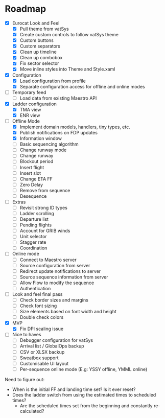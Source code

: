 # Roadmap

- [X] Eurocat Look and Feel
    - [X] Pull theme from vatSys
    - [X] Create custom controls to follow vatSys theme
    - [X] Custom buttons
    - [X] Custom separators
    - [X] Clean up timeline
    - [X] Clean up combobox
    - [X] Fix sector selector
    - [X] Move inline styles into Theme and Style.xaml

- [X] Configuration
    - [X] Load configuration from profile
    - [X] Separate configuration access for offline and online modes

- [ ] Temporary feed
    - [ ] Load data from existing Maestro API

- [X] Ladder configuration
    - [X] TMA view
    - [X] ENR view

- [ ] Offline Mode
    - [X] Implement domain models, handlers, tiny types, etc.
    - [X] Publish notifications on FDP updates
    - [X] Information window
    - [ ] Basic sequencing algorithm
    - [ ] Change runway mode
    - [ ] Change runway
    - [ ] Blockout period
    - [ ] Insert flight
    - [ ] Insert slot
    - [ ] Change ETA FF
    - [ ] Zero Delay
    - [ ] Remove from sequence
    - [ ] Desequence

- [ ] Extras
    - [ ] Revisit strong ID types
    - [ ] Ladder scrolling
    - [ ] Departure list
    - [ ] Pending flights
    - [ ] Account for GRIB winds
    - [ ] Unit selector
    - [ ] Stagger rate
    - [ ] Coordination

- [ ] Online mode
    - [ ] Connect to Maestro server
    - [ ] Source configuration from server
    - [ ] Redirect update notifications to server
    - [ ] Source sequence information from server
    - [ ] Allow Flow to modify the sequence
    - [ ] Authentication

- [ ] Look and feel final pass
    - [ ] Check border sizes and margins
    - [ ] Check font sizing
    - [ ] Size elements based on font width and height
    - [ ] Double check colors

- [X] MVP
    - [X] Fix DPI scaling issue

- [ ] Nice to haves
    - [ ] Debugger configuration for vatSys
    - [ ] Arrival list / GlobalOps backup
    - [ ] CSV or XLSX backup
    - [ ] Sweatbox support
    - [ ] Customisable UI layout
    - [ ] Per-sequence online mode (E.g: YSSY offline, YMML online)

Need to figure out:
- When is the initial FF and landing time set? Is it ever reset?
- Does the ladder switch from using the estimated times to scheduled times?
    - Are the scheduled times set from the beginning and constantly re-calculated?
    